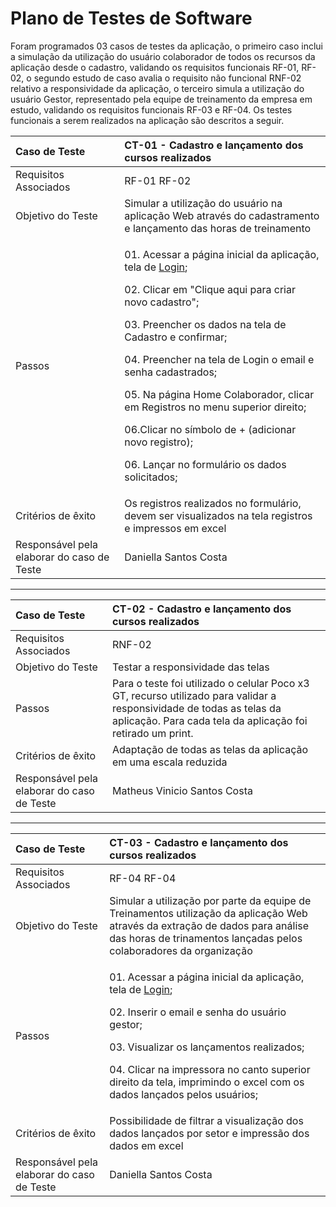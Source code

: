 # Plano de Testes de Software

Foram programados 03 casos de testes da aplicação, o primeiro caso inclui a simulação da utilização do usuário colaborador de todos os recursos da aplicação desde o cadastro, validando os requisitos funcionais RF-01, RF-02, o segundo estudo de caso avalia o requisito não funcional RNF-02 relativo a responsividade da aplicação, o terceiro simula a utilização do usuário Gestor, representado pela equipe de treinamento da empresa em estudo, validando os requisitos funcionais RF-03 e RF-04. 
Os testes funcionais a serem realizados na aplicação são descritos a seguir.

|Caso de Teste    | CT-01 - Cadastro e lançamento dos cursos realizados |
|:---|:---| 
| Requisitos Associados | RF-01 RF-02 |
| Objetivo do Teste | Simular a utilização do usuário na aplicação Web através do cadastramento e lançamento das horas de treinamento |
| Passos | <p>01. Acessar a página inicial da aplicação, tela de [Login](https://icei-puc-minas-pmv-ads.github.io/pmv-ads-2023-2-e1-proj-web-t7-controle-de-horas-de-treinamento/codigo-fonte/area-nao-logada/login/login.html);</p> <p>02. Clicar em "Clique aqui para criar novo cadastro";</p> <p>03. Preencher os dados na tela de Cadastro e confirmar;</p> <p>04. Preencher na tela de Login o email e senha cadastrados;</p> <p>05. Na página Home Colaborador, clicar em Registros no menu superior direito;</p> <p>06.Clicar no símbolo de + (adicionar novo registro);</p> <p>06. Lançar no formulário os dados solicitados;</p>  
| Critérios de êxito | Os registros realizados no formulário, devem ser visualizados na tela registros e impressos em excel |
| Responsável pela elaborar do caso de Teste | Daniella Santos Costa |
---------------------------------------------------------------------------------------------------------------------
|Caso de Teste    | CT-02 - Cadastro e lançamento dos cursos realizados |
|:---|:---|
| Requisitos Associados | RNF-02 |
| Objetivo do Teste | Testar a responsividade das telas |
| Passos | Para o teste foi utilizado o celular Poco x3 GT, recurso utilizado para validar a responsividade de todas as telas da aplicação. Para cada tela da aplicação foi retirado um print.
| Critérios de êxito | Adaptação de todas as telas da aplicação em uma escala reduzida  |
| Responsável pela elaborar do caso de Teste | Matheus Vinicio Santos Costa |
---------------------------------------------------------------------------------------------------------------------
|Caso de Teste    | CT-03 - Cadastro e lançamento dos cursos realizados |
|:---|:---|
| Requisitos Associados | RF-04 RF-04 |
| Objetivo do Teste | Simular a utilização por parte da equipe de Treinamentos utilização da aplicação Web através da extração de dados para análise das horas de trinamentos lançadas pelos colaboradores da organização |
| Passos | <p>01. Acessar a página inicial da aplicação, tela de [Login](https://icei-puc-minas-pmv-ads.github.io/pmv-ads-2023-2-e1-proj-web-t7-controle-de-horas-de-treinamento/codigo-fonte/area-nao-logada/login/login.html);</p> <p>02. Inserir o email e senha do usuário gestor;</p> <p>03. Visualizar os lançamentos realizados;</p> <p>04. Clicar na impressora no canto superior direito da tela, imprimindo o excel com os dados lançados pelos usuários;</p>
| Critérios de êxito | Possibilidade de filtrar a visualização dos dados lançados por setor e impressão dos dados em excel  |
| Responsável pela elaborar do caso de Teste | Daniella Santos Costa |

